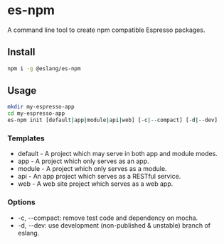# es-npm
A command line tool to create npm compatible Espresso packages.

## Install
````sh
npm i -g @eslang/es-npm
````

## Usage
````sh
mkdir my-espresso-app
cd my-espresso-app
es-npm init [default|app|module|api|web] [-c|--compact] [-d|--dev]
````
### Templates
- default - A project which may serve in both app and module modes.
- app - A project which only serves as an app.
- module - A project which only serves as a module.
- api - An app project which serves as a RESTful service.
- web - A web site project which serves as a web app.

### Options
- -c, --compact: remove test code and dependency on mocha.
- -d, --dev: use development (non-published & unstable) branch of eslang.
